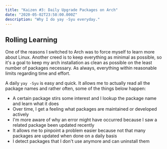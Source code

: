 ```yaml
---
title: "Kaizen #3: Daily Upgrade Packages on Arch"
date: "2020-05-02T23:58:00.000Z"
description: "Why I do yay -Syu everyday."
---
```


Rolling Learning
---
One of the reasons I switched to Arch was to force myself to learn more about Linux. Another creed is to keep everything as minimal as possible, so it's a goal to keep my arch installation as clean as possible on the least number of packages necessary. As always, everything within reasonable limits regarding time and effort.

A daily `yay -Syu` is easy and quick. It allows me to actually read all the package names and rather often, some of the things below happen:

* A certain package stirs some interest and I lookup the package name and learn what it does
* Over time, I get a feeling what packages are maintained or developed actively
* I'm more aware of why an error might have occurred because I saw a related package been updated recently
* It allows me to pinpoint a problem easier because not that many packages are updated when done on a daily basis
* I detect packages that I don't use anymore and can uninstall them



